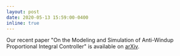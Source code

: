 ```yaml
---
layout: post
date: 2020-05-13 15:59:00-0400
inline: true
---
```


Our recent paper "On the Modeling and Simulation of Anti-Windup Proportional Integral Controller" is available on [arXiv](https://arxiv.org/abs/2005.05430).
